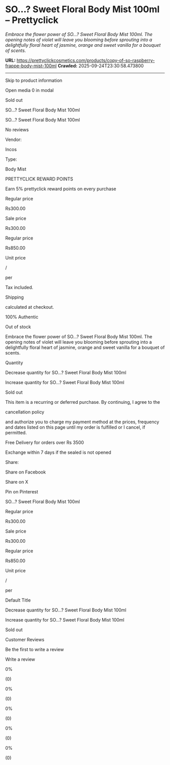 # SO…? Sweet Floral Body Mist 100ml – Prettyclick

*Embrace the flower power of SO…? Sweet Floral Body Mist 100ml. The opening notes of violet will leave you blooming before sprouting into a delightfully floral heart of jasmine, orange and sweet vanilla for a bouquet of scents.*

**URL:** https://prettyclickcosmetics.com/products/copy-of-so-raspberry-frappe-body-mist-100ml
**Crawled:** 2025-09-24T23:30:58.473800

---

Skip to product information

Open media 0 in modal

Sold out

SO…? Sweet Floral Body Mist 100ml

SO…? Sweet Floral Body Mist 100ml

No reviews

Vendor:

Incos

Type:

Body Mist

PRETTYCLICK REWARD POINTS

Earn 5% prettyclick reward points on every purchase

Regular price

Rs300.00

Sale price

Rs300.00

Regular price

Rs850.00

Unit price

/

per

Tax included.

Shipping

calculated at checkout.

100% Authentic

Out of stock

Embrace the flower power of SO…? Sweet Floral Body Mist 100ml. The opening notes of violet will leave you blooming before sprouting into a delightfully floral heart of jasmine, orange and sweet vanilla for a bouquet of scents.

Quantity

Decrease quantity for SO…? Sweet Floral Body Mist 100ml

Increase quantity for SO…? Sweet Floral Body Mist 100ml

Sold out

This item is a recurring or deferred purchase. By continuing, I agree to the

cancellation policy

and authorize you to charge my payment method at the prices, frequency and dates listed on this page until my order is fulfilled or I cancel, if permitted.

Free Delivery for orders over Rs 3500

Exchange within 7 days if the sealed is not opened

Share:

Share on Facebook

Share on X

Pin on Pinterest

SO…? Sweet Floral Body Mist 100ml

Regular price

Rs300.00

Sale price

Rs300.00

Regular price

Rs850.00

Unit price

/

per

Default Title

Decrease quantity for SO…? Sweet Floral Body Mist 100ml

Increase quantity for SO…? Sweet Floral Body Mist 100ml

Sold out

Customer Reviews

Be the first to write a review

Write a review

0%

(0)

0%

(0)

0%

(0)

0%

(0)

0%

(0)